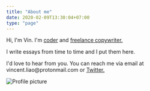 ```yaml
---
title: "About me"
date: 2020-02-09T13:30:04+07:00
type: "page"
---
```


Hi, I'm Vin. I'm [coder](https://github.com/vinliao) and [freelance copywriter.](https://vinliao.com/copywriting)

I write essays from time to time and I put them here.

I'd love to hear from you. You can reach me via email at vincent.liao@protonmail&#46;com or [Twitter.](https://twitter.com/broccoliao)

![Profile picture](/profile.jpg "Profile picture")